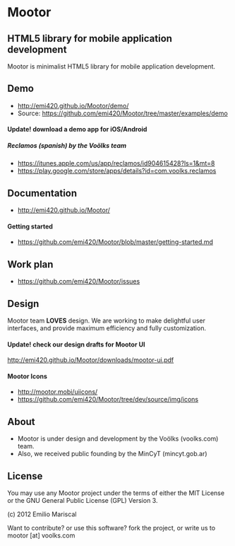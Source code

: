 # Mootor

## HTML5 library for mobile application development

Mootor is minimalist HTML5 library for mobile application development.

## Demo

* http://emi420.github.io/Mootor/demo/
* Source: https://github.com/emi420/Mootor/tree/master/examples/demo

#### Update! download a demo app for iOS/Android

##### Reclamos (spanish) by the Voölks team 

* https://itunes.apple.com/us/app/reclamos/id904615428?ls=1&mt=8
* https://play.google.com/store/apps/details?id=com.voolks.reclamos

## Documentation

* http://emi420.github.io/Mootor/

#### Getting started

* https://github.com/emi420/Mootor/blob/master/getting-started.md

## Work plan

* https://github.com/emi420/Mootor/issues

## Design

Mootor team **LOVES** design. We are working to make delightful user interfaces, and provide maximum efficiency and fully customization.

#### Update! check our design drafts for Mootor UI

http://emi420.github.io/Mootor/downloads/mootor-ui.pdf

#### Mootor Icons

* http://mootor.mobi/uiicons/
* https://github.com/emi420/Mootor/tree/dev/source/img/icons

## About

* Mootor is under design and development by the Voölks (voolks.com) team.
* Also, we received public founding by the MinCyT (mincyt.gob.ar)

## License

You may use any Mootor project under the terms of either the MIT License or the GNU General Public License (GPL) Version 3.

(c) 2012 Emilio Mariscal

Want to contribute? or use this software? fork the project, or write us to mootor [at] voolks.com